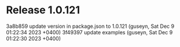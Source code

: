 # Release 1.0.121

3a8b859 update version in package.json to 1.0.121 (guseyn, Sat Dec 9 01:22:34 2023 +0400)
3f49397 update examples (guseyn, Sat Dec 9 01:22:30 2023 +0400)
